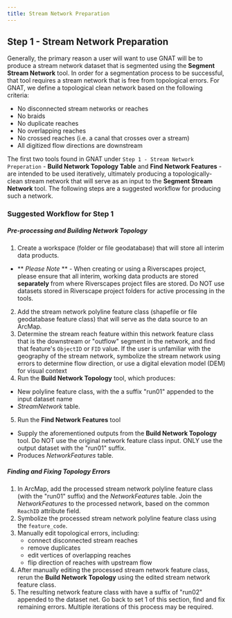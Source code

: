 ```yaml
---
title: Stream Network Preparation
---
```



## Step 1 - Stream Network Preparation

Generally, the primary reason a user will want to use GNAT will be to produce a stream network dataset that is segmented using the **Segment Stream Network** tool.  In order for a segmentation process to be successful, that tool requires a stream network that is free from topological errors. For GNAT, we define a topological clean network based on the following criteria:

* No disconnected stream networks or reaches
* No braids
* No duplicate reaches
* No overlapping reaches
* No crossed reaches (i.e. a canal that crosses over a stream)
* All digitized flow directions are downstream

The first two tools found in GNAT under `Step 1 - Stream Network Preperation` - **Build Network Topology Table** and **Find Network Features** - are intended to be used iteratively, ultimately producing a topologically-clean stream network that will serve as an input to the **Segment Stream Network** tool.  The following steps are a suggested workflow for producing such a network.

### Suggested Workflow for Step 1

##### Pre-processing and Building Network Topology

1. Create a workspace (folder or file geodatabase) that will store all interim data products.
  * ** *Please Note* ** - When creating or using a Riverscapes project, please ensure that all interim, working data products are stored **separately** from where Riverscapes project files are stored.  Do NOT use datasets stored in Riverscape project folders for active processing in the tools.
2. Add the stream network polyline feature class (shapefile or file geodatabase feature class) that will serve as the data source to an ArcMap.
3. Determine the stream reach feature within this network feature class that is the downstream or "outflow" segment in the network, and find that feature's `ObjectID` or `FID` value. If the user is unfamiliar with the geography of the stream network, symbolize the stream network using errors to determine flow direction, or use a digital elevation model (DEM) for visual context 
4. Run the **Build Network Topology** tool, which produces:
  * New polyline feature class, with the a suffix "run01" appended to the input dataset name
  * _StreamNetwork_ table.
5. Run the **Find Network Features** tool
  * Supply the aforementioned outputs from the **Build Network Topology** tool. Do NOT use the original network feature class input.  ONLY use the output dataset with the 
"run01" suffix.
  * Produces _NetworkFeatures_ table.

##### Finding and Fixing Topology Errors
1. In ArcMap, add the processed stream network polyline feature class (with the "run01" suffix) and the _NetworkFeatures_ table.  Join the _NetworkFeatures_ to the processed network, based on the common `ReachID` attribute field.
2. Symbolize the processed stream network polyline feature class using the `feature_code`.
3. Manually edit topological errors, including:
	- connect disconnected stream reaches
	- remove duplicates
	- edit vertices of overlapping reaches
	- flip direction of reaches with upstream flow
4. After manually editing the processed stream network feature class, rerun the **Build Network Topology** using the edited stream network feature class.
5. The resulting network feature class with have a suffix of "run02" appended to the dataset net.  Go back to set 1 of this section, find and fix remaining errors.  Multiple iterations of this process may be required.